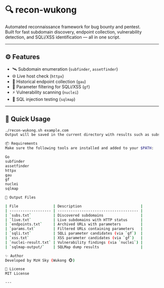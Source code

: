 # 🔍 recon-wukong

Automated reconnaissance framework for bug bounty and pentest.  
Built for fast subdomain discovery, endpoint collection, vulnerability detection, and SQLi/XSS identification — all in one script.

---

## ⚙️ Features

- 🛰️ Subdomain enumeration (`subfinder`, `assetfinder`)
- 🌐 Live host check (`httpx`)
- 🧠 Historical endpoint collection (`gau`)
- 🎯 Parameter filtering for SQLi/XSS (`gf`)
- ⚡ Vulnerability scanning (`nuclei`)
- 🧪 SQL injection testing (`sqlmap`)

---

## 🚀 Quick Usage

```bash
./recon-wukong.sh example.com
Output will be saved in the current directory with results such as subs.txt, sqli.txt, xss.txt, and more.

📦 Requirements
Make sure the following tools are installed and added to your $PATH:

Go
subfinder
assetfinder
httpx
gau
gf
nuclei
sqlmap

📁 Output Files

| File                | Description                           |
| ------------------- | ------------------------------------- |
| `subs.txt`          | Discovered subdomains                 |
| `live.txt`          | Live subdomains with HTTP status      |
| `endpoints.txt`     | Archived URLs with parameters         |
| `params.txt`        | Filtered URLs containing parameters   |
| `sqli.txt`          | SQLi parameter candidates (via `gf`)  |
| `xss.txt`           | XSS parameter candidates (via `gf`)   |
| `nuclei-result.txt` | Vulnerability findings (via `nuclei`) |
| `sqlmap-output/`    | SQLMap dump results                   |

✨ Author
Developed by MzH Sky (Wukong 🐵)

📜 License
MIT License

---
